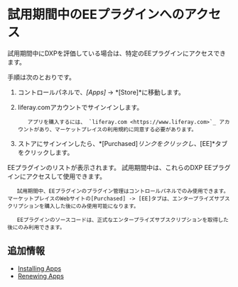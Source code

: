 # 試用期間中のEEプラグインへのアクセス

試用期間中にDXPを評価している場合は、特定のEEプラグインにアクセスできます。

手順は次のとおりです。

1.  コントロールパネルで、*[Apps]* → *[Store]*に移動します。

2.  liferay.comアカウントでサインインします。

    ``` important::
       アプリを購入するには、 `liferay.com <https://www.liferay.com>`_ アカウントがあり、マーケットプレイスの利用規約に同意する必要があります。
    ```

3.  ストアにサインインしたら、*[Purchased]*リンクをクリックし、*[EE]*タブをクリックします。

EEプラグインのリストが表示されます。 試用期間中は、これらのDXP EEプラグインにアクセスして使用できます。

``` note::
   試用期間中、EEプラグインのプラグイン管理はコントロールパネルでのみ使用できます。 マーケットプレイスのWebサイトの[Purchased] -> [EE]タブは、エンタープライズサブスクリプションを購入した後にのみ使用可能になります。
```

``` important::
   EEプラグインのソースコードは、正式なエンタープライズサブスクリプションを取得した後にのみ利用できます。
```

## 追加情報

  - [Installing Apps](./installing-apps.md)
  - [Renewing Apps](./renewing-apps.md)
